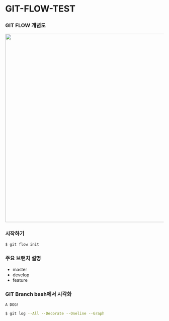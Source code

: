 # GIT-FLOW-TEST

### GIT FLOW 개념도

<img height="600" src="https://jeffkreeftmeijer.com/git-flow/git-flow.png">

### 시작하기
```bash
$ git flow init
```

### 주요 브랜치 설명
 - master
 - develop
 - feature

### GIT Branch bash에서 시각화
`A DOG!`
```bash
$ git log --All --Decorate --Oneline --Graph
```